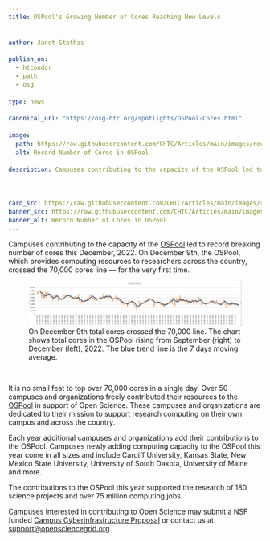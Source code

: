 ```yaml
---
title: OSPool's Growing Number of Cores Reaching New Levels 


author: Janet Stathas

publish_on:
  - htcondor
  - path
  - osg
  
type: news 

canonical_url: "https://osg-htc.org/spotlights/OSPool-Cores.html"

image:
  path: https://raw.githubusercontent.com/CHTC/Articles/main/images/recordcores.png
  alt: Record Number of Cores in OSPool
  
description: Campuses contributing to the capacity of the OSPool led to record breaking number of cores this December, 2022. On December 9th, the OSPool, which provides computing resources to researchers across the country, crossed the 70,000 cores line –– for the very first time.



card_src: https://raw.githubusercontent.com/CHTC/Articles/main/images/recordcores.png
banner_src: https://raw.githubusercontent.com/CHTC/Articles/main/images/recordcores.png
banner_alt: Record Number of Cores in OSPool
---
```

Campuses contributing to the capacity of the [OSPool](https://osg-htc.org/services/open_science_pool.html) led to record breaking number of cores this December, 2022. On December 9th, the OSPool, which provides computing resources to researchers across the country, crossed the 70,000 cores line –– for the very first time.

  <figure>
  <img class="w-100" src="https://raw.githubusercontent.com/CHTC/Articles/main/images/recordcores.png" alt="Cores crossed the 70,000 line –– for the very first time."/>
  <figcaption class="figure-caption">On December 9th total cores crossed the 70,000 line. The chart shows total cores in the OSPool rising from September (right) to December (left), 2022. The blue trend line is the 7 days moving average.
<br/></figcaption>
</figure><br>

It is no small feat to top over 70,000 cores in a single day. Over 50 campuses and organizations freely contributed their resources to the [OSPool](https://osg-htc.org/services/open_science_pool.html) in support of Open Science. These campuses and organizations are dedicated to their mission to support research computing on their own campus and across the country. 

Each year additional campuses and organizations add their contributions to the OSPool. Campuses newly adding computing capacity to the OSPool this year come in all sizes and include Cardiff University, Kansas State, New Mexico State University, University of South Dakota,  University of Maine and more. 

The contributions to the OSPool this year supported the research of 180 science projects and over 75 million computing  jobs. 

Campuses interested in contributing to Open Science may submit a NSF funded [Campus Cyberinfrastructure Proposal](https://osg-htc.org/campus-cyberinfrastructure.html) or contact us at [support@opensciencegrid.org](mailto:support@opensciencegrid.org).
